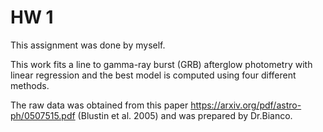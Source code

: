 # HW 1 
This assignment was done by myself.

This work fits a line to gamma-ray burst (GRB) afterglow photometry with linear regression and the best model is computed using four different methods.

The raw data was obtained from this paper https://arxiv.org/pdf/astro-ph/0507515.pdf (Blustin et al. 2005) and was prepared by Dr.Bianco.
